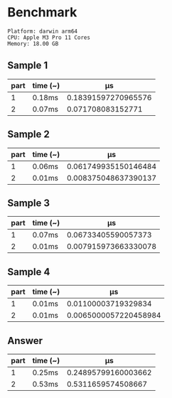 # Benchmark

```
Platform: darwin arm64
CPU: Apple M3 Pro 11 Cores
Memory: 18.00 GB
```

## Sample 1

| part | time (~) | μs                  |
| ---- | -------- | ------------------- |
| 1    | 0.18ms   | 0.18391597270965576 |
| 2    | 0.07ms   | 0.071708083152771   |

## Sample 2

| part | time (~) | μs                   |
| ---- | -------- | -------------------- |
| 1    | 0.06ms   | 0.061749935150146484 |
| 2    | 0.01ms   | 0.008375048637390137 |

## Sample 3

| part | time (~) | μs                   |
| ---- | -------- | -------------------- |
| 1    | 0.07ms   | 0.06733405590057373  |
| 2    | 0.01ms   | 0.007915973663330078 |

## Sample 4

| part | time (~) | μs                    |
| ---- | -------- | --------------------- |
| 1    | 0.01ms   | 0.01100003719329834   |
| 2    | 0.01ms   | 0.0065000057220458984 |

## Answer

| part | time (~) | μs                  |
| ---- | -------- | ------------------- |
| 1    | 0.25ms   | 0.24895799160003662 |
| 2    | 0.53ms   | 0.5311659574508667  |
